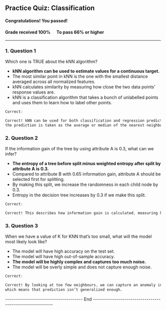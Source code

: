 ## **Practice Quiz: Classification**

#### **Congratulations! You passed!**

#### **Grade received** 100%      **To pass** 66% or higher

---

### **1\.** Question 1

Which one is TRUE about the kNN algorithm?

*   **kNN algorithm can be used to estimate values for a continuous target.**
*   The most similar point in kNN is the one with the smallest distance averaged across all normalized features.
*   kNN calculates similarity by measuring how close the two data points’ response values are.
*   kNN is a classification algorithm that takes a bunch of unlabelled points and uses them to learn how to label other points.

```css
Correct:

Correct! kNN can be used for both classification and regression prediction tasks. In the case of a continuous target, 
the prediction is taken as the average or median of the nearest neighbours.
```

### **2\.** Question 2

If the information gain of the tree by using attribute A is 0.3, what can we infer?

*   **The entropy of a tree before split minus weighted entropy after split by attribute A is 0.3.**
*   Compared to attribute B with 0.65 information gain, attribute A should be selected first for splitting.
*   By making this split, we increase the randomness in each child node by 0.3.
*   Entropy in the decision tree increases by 0.3 if we make this split.

```css
Correct:

Correct! This describes how information gain is calculated, measuring how much certainty has increased by making a split.
```

### **3\.** Question 3

When we have a value of K for KNN that’s too small, what will the model most likely look like?

*   The model will have high accuracy on the test set.
*   The model will have high out-of-sample accuracy.
*   **The model will be highly complex and captures too much noise.**
*   The model will be overly simple and does not capture enough noise.

```css
Correct:

Correct! By looking at too few neighbours, we can capture an anomaly in the data, 
which means that prediction isn’t generalized enough.
```



--------------------------------------- End ----------------------------------------------------------
